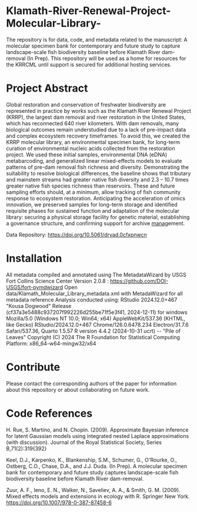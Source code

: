 # Klamath-River-Renewal-Project-Molecular-Library-
The repository is for data, code, and metadata related to the manuscript: A molecular specimen bank for contemporary and future study to capture landscape-scale fish biodiversity baseline before Klamath River dam-removal (In Prep). This repository will be used as a home for resources for the KRRCML until support is secured for additional hosting services.

# Project Abstract
Global restoration and conservation of freshwater biodiversity are represented in practice by works such as the Klamath River Renewal Project (KRRP), the largest dam removal and river restoration in the United States, which has reconnected  640 river kilometers. With dam removals, many biological outcomes remain understudied due to a lack of pre-impact data and complex ecosystem recovery timeframes. To avoid this, we created the KRRP molecular library, an environmental specimen bank, for long-term curation of environmental nucleic acids collected from the restoration project. We used these initial samples, environmental DNA (eDNA) metabarcoding, and generalized linear mixed-effects models to evaluate patterns of pre-dam removal fish richness and diversity. Demonstrating the suitability to resolve biological differences, the baseline shows that tributary and mainstem streams had greater native fish diversity and 2.3 – 10.7 times greater native fish species richness than reservoirs. These and future sampling efforts should, at a minimum, allow tracking of fish community response to ecosystem restoration. Anticipating the acceleration of omics innovation, we preserved samples for long-term storage and identified requisite phases for sustained function and adaptation of the molecular library: securing a physical storage facility for genetic material, establishing a governance structure, and confirming support for archive [mana](https://doi.org/10.5061/dryad.0cfxpnwcn)gement. 

Data Repository: 
https://doi.org/10.5061/dryad.0cfxpnwcn

# Installation
All metadata compiled and annotated using The MetadataWizard by USGS Fort Collins Science Center Version 2.0.8 : https://github.com/DOI-USGS/fort-pymdwizard
Open data/Klamath_Molecular_Library_metadata.xml with MetadaWizard for all metadata reference
Analysis conducted using:
RStudio 2024.12.0+467 "Kousa Dogwood" Release (cf37a3e5488c937207f992226d255be71f5e3f41, 2024-12-11) for windows
Mozilla/5.0 (Windows NT 10.0; Win64; x64) AppleWebKit/537.36 (KHTML, like Gecko) RStudio/2024.12.0+467 Chrome/126.0.6478.234 Electron/31.7.6 Safari/537.36, Quarto 1.5.57
R version 4.4.2 (2024-10-31 ucrt) -- "Pile of Leaves"
Copyright (C) 2024 The R Foundation for Statistical Computing
Platform: x86_64-w64-mingw32/x64

# Contribute
Please contact the corresponding authors of the paper for information about this repository or about collaborating on future work.

# Code References
H. Rue, S. Martino, and N. Chopin. (2009). Approximate Bayesian inference for latent Gaussian models using integrated nested Laplace approximations (with discussion). Journal of the Royal Statistical Society, Series B,71(2):319{392}

Keel, D.J., Karpenko, K., Blankenship, S.M., Schumer, G., O'Rourke, O., Ostberg, C.O., Chase, D.A., and J.J. Duda. (In Prep). A molecular specimen bank for contemporary and future study captures landscape-scale fish biodiversity baseline before Klamath River dam-removal.

Zuur, A. F., Ieno, E. N., Walker, N., Saveliev, A. A., & Smith, G. M. (2009). Mixed effects models and extensions in ecology with R. Springer New York. https://doi.org/10.1007/978-0-387-87458-6


